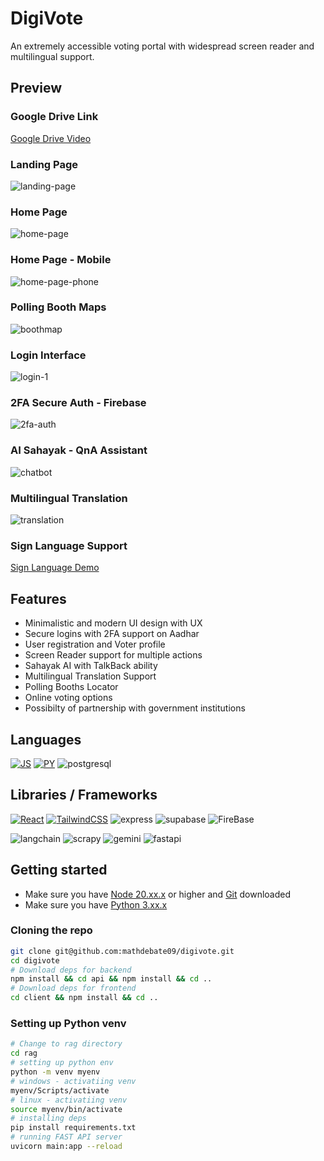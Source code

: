 # DigiVote

An extremely accessible voting portal with widespread screen reader and multilingual support.

## Preview

### Google Drive Link

[Google Drive Video](https://drive.google.com/drive/folders/1Kzk2Qfv4ZqljYBfu76YY3H3KTNYRDOxH?usp=sharing)

### Landing Page

![landing-page](https://github.com/user-attachments/assets/3b50e51b-95a6-45c3-8271-0aedc3276620)

### Home Page

![home-page](https://github.com/user-attachments/assets/c8160552-45b3-4f7c-acf3-80da9ee817c3)

### Home Page - Mobile

![home-page-phone](https://github.com/user-attachments/assets/ec82ff3e-1ab1-47b8-945b-e1ff7b60e6de)

### Polling Booth Maps

![boothmap](https://github.com/user-attachments/assets/8550d260-3513-4665-9b61-73cc9c28534c)

### Login Interface

![login-1](https://github.com/user-attachments/assets/7224c2f2-dd27-4281-b7c4-0c97c3dff96a)

### 2FA Secure Auth - Firebase

![2fa-auth](https://github.com/user-attachments/assets/771e455e-91ce-490d-a1a6-9ed75e1b0df9)

### AI Sahayak - QnA Assistant

![chatbot](https://github.com/user-attachments/assets/c5f3a3cc-1abb-4f2d-b55a-77420fa57859)

### Multilingual Translation

![translation](https://github.com/user-attachments/assets/dfe384ce-fce2-469b-9eaf-ee5a492816a6)

### Sign Language Support

[Sign Language Demo](https://i.giphy.com/media/v1.Y2lkPTc5MGI3NjExZWVyaHJ2bG5ob2l4MWhlaHdkY2NzZnhpbWtnNWV2Ym56bnJwZGt6MyZlcD12MV9pbnRlcm5hbF9naWZfYnlfaWQmY3Q9Zw/yLpj6vcNTjxDdHA5QA/giphy.gif)

## Features

- Minimalistic and modern UI design with UX
- Secure logins with 2FA support on Aadhar
- User registration and Voter profile
- Screen Reader support for multiple actions
- Sahayak AI with TalkBack ability
- Multilingual Translation Support
- Polling Booths Locator
- Online voting options
- Possibilty of partnership with government institutions

## Languages

[![JS](https://img.shields.io/badge/-JavaScript-000?style=for-the-badge&logo=javascript&logoColor=F0DB4F)](https://developer.mozilla.org/en-US/docs/Web/JavaScript)
[![PY](https://img.shields.io/badge/-Python-000?style=for-the-badge&logo=python&logoColor=F0DB4F)](https://docs.python.org/3/)
![postgresql](https://img.shields.io/badge/-postgresql-000?style=for-the-badge&logo=postgresql&logoColor=F0DB4F)

## Libraries / Frameworks

[![React](https://img.shields.io/badge/-React-000?style=for-the-badge&logo=react)](https://react.dev/learn)
[![TailwindCSS](https://img.shields.io/badge/-TailwindCSS-000?style=for-the-badge&logo=tailwindcss&logoColor=1572B6)](https://tailwindcss.com/docs/installation)
![express](https://img.shields.io/badge/-express-000?style=for-the-badge&logo=express)
![supabase](https://img.shields.io/badge/-supabase-000?style=for-the-badge&logo=supabase)
![FireBase](https://img.shields.io/badge/-FireBase-000?style=for-the-badge&logo=FireBase)

![langchain](https://img.shields.io/badge/-langchain-000?style=for-the-badge&logo=langchain)
![scrapy](https://img.shields.io/badge/-scrapy-000?style=for-the-badge&logo=scrapy)
![gemini](https://img.shields.io/badge/-gemini-000?style=for-the-badge&logo=google)
![fastapi](https://img.shields.io/badge/-fastapi-000?style=for-the-badge&logo=fastapi)

## Getting started

- Make sure you have [Node 20.xx.x](https://nodejs.org/en/download/package-manager) or higher and [Git](https://git-scm.com/downloads) downloaded
- Make sure you have [Python 3.xx.x](https://www.python.org/downloads/)

### Cloning the repo

```bash
git clone git@github.com:mathdebate09/digivote.git
cd digivote
# Download deps for backend
npm install && cd api && npm install && cd ..
# Download deps for frontend
cd client && npm install && cd ..
```

### Setting up Python venv

```bash
# Change to rag directory
cd rag
# setting up python env
python -m venv myenv
# windows - activatiing venv
myenv/Scripts/activate
# linux - activatiing venv
source myenv/bin/activate
# installing deps
pip install requirements.txt
# running FAST API server
uvicorn main:app --reload
```

